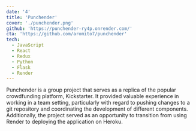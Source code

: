```yaml
---
date: '4'
title: 'Punchender'
cover: './punchender.png'
github: 'https://punchender-ry4p.onrender.com/'
cta: 'https://github.com/aromito7/punchender'
tech:
  - JavaScript
  - React
  - Redux
  - Python
  - Flask
  - Render
---
```


Punchender is a group project that serves as a replica of the popular crowdfunding platform, Kickstarter. It provided valuable experience in working in a team setting, particularly with regard to pushing changes to a git repository and coordinating the development of different components. Additionally, the project served as an opportunity to transition from using Render to deploying the application on Heroku.
